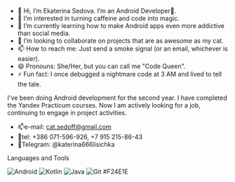 - 👋 Hi, I’m Ekaterina Sedova. I’m an Android Developer📱.
- 👀 I’m interested in turning caffeine and code into magic.
- 🌱 I’m currently learning how to make Android apps even more addictive than social media.
- 💞️ I’m looking to collaborate on projects that are as awesome as my cat.
- 📫 How to reach me: Just send a smoke signal (or an email, whichever is easier).
- 😄 Pronouns: She/Her, but you can call me "Code Queen".
- ⚡ Fun fact: I once debugged a nightmare code at 3 AM and lived to tell the tale.

I've been doing Android development for the second year. 
I have completed the Yandex Practicum courses. 
Now I am actively looking for a job, continuing to engage in project activities.

- 📫e-mail: cat.sedoff@gmail.com 
- 📱tel: +386 071-596-926, +7 915 215-86-43
- 👋Telegram: @katerina666lisichka

 Languages and Tools

![Android](https://img.shields.io/badge/Android-3DDC84?style=for-the-badge&logo=android&logoColor=white)
![Kotlin](https://img.shields.io/badge/Kotlin-0095D5?style=for-the-badge&logo=kotlin&logoColor=white)
![Java](https://img.shields.io/badge/Java-ED8B00?style=for-the-badge&logo=java&logoColor=white)
![Git](https://img.shields.io/badge/Git-F05032?style=for-the-badge&logo=git&logoColor=white)
#F24E1E




<!---
Eka666Sed/Eka666Sed is a ✨ special ✨ repository because its `README.md` (this file) appears on your GitHub profile.
You can click the Preview link to take a look at your changes.
--->
